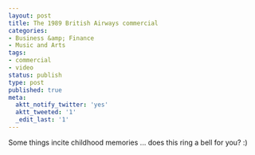 ```yaml
---
layout: post
title: The 1989 British Airways commercial
categories:
- Business &amp; Finance
- Music and Arts
tags:
- commercial
- video
status: publish
type: post
published: true
meta:
  aktt_notify_twitter: 'yes'
  aktt_tweeted: '1'
  _edit_last: '1'
---
```

Some things incite childhood memories ... does this ring a bell for you? :)

<object classid="clsid:d27cdb6e-ae6d-11cf-96b8-444553540000" width="480" height="385" codebase="http://download.macromedia.com/pub/shockwave/cabs/flash/swflash.cab#version=6,0,40,0"><param name="allowFullScreen" value="true" /><param name="allowscriptaccess" value="always" /><param name="src" value="http://www.youtube.com/v/jxs106rp5RQ&amp;hl=en_US&amp;fs=1&amp;" /><param name="allowfullscreen" value="true" /><embed type="application/x-shockwave-flash" width="480" height="385" src="http://www.youtube.com/v/jxs106rp5RQ&amp;hl=en_US&amp;fs=1&amp;" allowscriptaccess="always" allowfullscreen="true"></embed></object>
